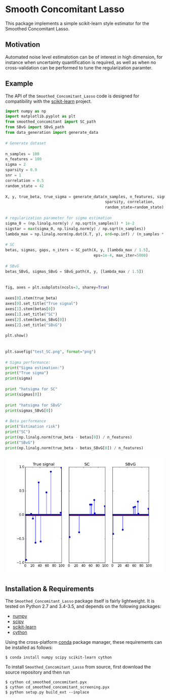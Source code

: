 # Smooth Concomitant Lasso


This package implements a simple scikit-learn style estimator for the Smoothed Concomitant Lasso.

## Motivation

Automated noise level estimatotion can be of interest in high dimension, for instance when uncertainty quantification is required, as well as when no cross-validation can be performed to tune the regularization paramter.

## Example

The API of the ``Smoothed_Concomitant_Lasso`` code is designed for compatibility with the [scikit-learn](http://scikit-learn.org) project.

```python
import numpy as np
import matplotlib.pyplot as plt
from smoothed_concomitant import SC_path
from SBvG import SBvG_path
from data_generation import generate_data

# Generate dataset

n_samples = 100
n_features = 100
sigma = 2
sparsity = 0.9
snr = 1
correlation = 0.5
random_state = 42

X, y, true_beta, true_sigma = generate_data(n_samples, n_features, sigma, snr,
                                            sparsity, correlation,
                                            random_state=random_state)

# regularization parameter for sigma estimation
sigma_0 = (np.linalg.norm(y) / np.sqrt(n_samples)) * 1e-2
sigstar = max(sigma_0, np.linalg.norm(y) / np.sqrt(n_samples))
lambda_max = np.linalg.norm(np.dot(X.T, y), ord=np.inf) / (n_samples * sigstar)

# SC
betas, sigmas, gaps, n_iters = SC_path(X, y, [lambda_max / 1.5],
                                       eps=1e-4, max_iter=5000)

# SBvG
betas_SBvG, sigmas_SBvG = SBvG_path(X, y, [lambda_max / 1.5])


fig, axes = plt.subplots(ncols=3, sharey=True)

axes[0].stem(true_beta)
axes[0].set_title("True signal")
axes[1].stem(betas[0])
axes[1].set_title("SC")
axes[2].stem(betas_SBvG[0])
axes[2].set_title("SBvG")

plt.show()


plt.savefig("test_SC.png", format="png")

# Sigma performance:
print("Sigma estimation:")
print("True sigma")
print(sigma)

print "hatsigma for SC"
print(sigmas[0])

print "hatsigma for SBvG"
print(sigmas_SBvG[0])

# Beta performance
print("Estimation risk")
print("SC")
print(np.linalg.norm(true_beta - betas[0]) / n_features)
print("SBvG")
print(np.linalg.norm(true_beta - betas_SBvG[0]) / n_features)
```

![Simple Illustration of SC ](test_SC.png)


## Installation & Requirements

The ``Smoothed_Concomitant_Lasso`` package itself is fairly lightweight. It is tested on Python 2.7 and 3.4-3.5, and depends on the following packages:

- [numpy](http://numpy.org)
- [scipy](http://scipy.org)
- [scikit-learn](http://scikit-learn.org)
- [cython](http://cython.org/)

Using the cross-platform [conda](http://conda.pydata.org/miniconda.html)
package manager, these requirements can be installed as follows:

```
$ conda install numpy scipy scikit-learn cython
```

To install ``Smoothed_Concomitant_Lasso`` from source, first download the source repository and then run


```
$ cython cd_smoothed_concomitant.pyx
$ cython cd_smoothed_concomitant_screening.pyx
$ python setup.py build_ext --inplace
```